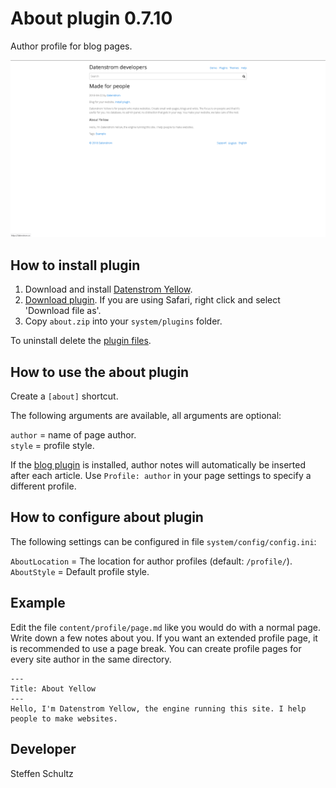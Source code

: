 About plugin 0.7.10
===================
Author profile for blog pages. 

<p align="center"><img src="about-screenshot.png?raw=true" alt="Screenshot"></p>

## How to install plugin

1. Download and install [Datenstrom Yellow](https://github.com/datenstrom/yellow/).
2. [Download plugin](https://github.com/schulle4u/yellow-plugins-schulle4u/raw/master/zip/about.zip). If you are using Safari, right click and select 'Download file as'.
3. Copy `about.zip` into your `system/plugins` folder.

To uninstall delete the [plugin files](update.ini).

## How to use the about plugin

Create a `[about]` shortcut. 

The following arguments are available, all arguments are optional:

`author` = name of page author.   
`style` = profile style. 

If the [blog plugin](https://github.com/datenstrom/yellow-plugins/tree/master/blog) is installed, author notes will automatically be inserted after each article. Use `Profile: author` in your page settings to specify a different profile. 

## How to configure about plugin

The following settings can be configured in file `system/config/config.ini`:

`AboutLocation` = The location for author profiles (default: `/profile/`).   
`AboutStyle` = Default profile style. 

## Example

Edit the file `content/profile/page.md` like you would do with a normal page. Write down a few notes about you. If you want an extended profile page, it is recommended to use a page break. You can create profile pages for every site author in the same directory. 

```
---
Title: About Yellow
---
Hello, I'm Datenstrom Yellow, the engine running this site. I help people to make websites. 
```

## Developer

Steffen Schultz
